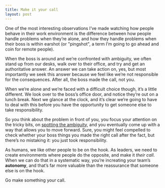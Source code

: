 ```yaml
---
title: Make it your call
layout: post
---
```


One of the most interesting observations I’ve made watching how people behave in their work environment is the difference between how people handle problems when they’re alone, and how they handle problems when their boss is within earshot (or "pingshot", a term I’m going to go ahead and coin for remote people).

When the boss is around and we’re confronted with ambiguity, we often stand up from our desks, walk over to their office, and try and get an authoritative answer. An answer we can take action on, yes, but most importantly we seek this answer because we feel like we’re not responsible for the consequences. After all, the boss made the call, not you.

When we’re alone and we’re faced with a difficult choice though, it’s a little different. We look over to the boss’s office door, and notice they’re out on a lunch break. Next we glance at the clock, and it’s clear we’re going to have to deal with this before you have the opportunity to get someone else to take responsibility.

So you think about the problem in front of you, you focus your attention on the tricky bits, on [spotting the ambiguity](http://cobyism.com/blog/name-your-ambiguity/), and you eventually come up with a way that allows you to move forward. Sure, you might feel compelled to check whether your boss things you made the right call after the fact, but there’s no mistaking it: you just took responsibility.

As humans, we like other people to be on the hook. As leaders, we need to create environments where people do the opposite, and make it *their call*. When we can do that in a systematic way, you’re increating your team’s **autonomy**, and that’s far more valuable than the reassurance that someone else is on the hook.

Go make something your call.
